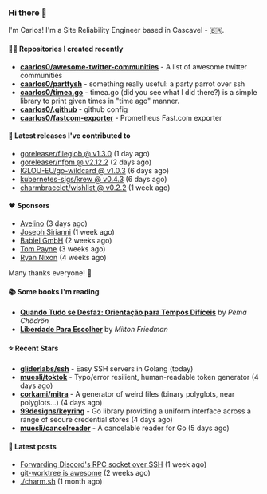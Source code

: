 ### Hi there 👋

I'm Carlos! I'm a Site Reliability Engineer based in Cascavel - 🇧🇷.

#### 👨‍💻 Repositories I created recently
- **[caarlos0/awesome-twitter-communities](https://github.com/caarlos0/awesome-twitter-communities)** - A list of awesome twitter communities
- **[caarlos0/parttysh](https://github.com/caarlos0/parttysh)** - something really useful: a party parrot over ssh
- **[caarlos0/timea.go](https://github.com/caarlos0/timea.go)** - timea.go (did you see what I did there?) is a simple library to print given times in &#34;time ago&#34; manner.
- **[caarlos0/.github](https://github.com/caarlos0/.github)** - github config
- **[caarlos0/fastcom-exporter](https://github.com/caarlos0/fastcom-exporter)** - Prometheus Fast.com exporter

#### 🚀 Latest releases I've contributed to


- [goreleaser/fileglob @ v1.3.0](https://github.com/goreleaser/fileglob/releases/tag/v1.3.0) (1 day ago)
- [goreleaser/nfpm @ v2.12.2](https://github.com/goreleaser/nfpm/releases/tag/v2.12.2) (2 days ago)
- [IGLOU-EU/go-wildcard @ v1.0.3](https://github.com/IGLOU-EU/go-wildcard/releases/tag/v1.0.3) (6 days ago)
- [kubernetes-sigs/krew @ v0.4.3](https://github.com/kubernetes-sigs/krew/releases/tag/v0.4.3) (6 days ago)
- [charmbracelet/wishlist @ v0.2.2](https://github.com/charmbracelet/wishlist/releases/tag/v0.2.2) (1 week ago)

#### ❤️ Sponsors
- [Avelino](https://github.com/avelino) (3 days ago)
- [Joseph Sirianni](https://github.com/jsirianni) (1 week ago)
- [Babiel GmbH](https://github.com/babiel) (2 weeks ago)
- [Tom Payne](https://github.com/twpayne) (3 weeks ago)
- [Ryan Nixon](https://github.com/taiidani) (4 weeks ago)

Many thanks everyone! 🙏

#### 📚 Some books I'm reading
- **[Quando Tudo se Desfaz: Orientação para Tempos Difíceis](https://www.goodreads.com/book/show/60206797-quando-tudo-se-desfaz)** by _Pema Chödrön_
- **[Liberdade Para Escolher](https://www.goodreads.com/book/show/17238591-liberdade-para-escolher)** by _Milton Friedman_

#### ⭐ Recent Stars


- **[gliderlabs/ssh](https://github.com/gliderlabs/ssh)** - Easy SSH servers in Golang (today)
- **[muesli/toktok](https://github.com/muesli/toktok)** - Typo/error resilient, human-readable token generator (4 days ago)
- **[corkami/mitra](https://github.com/corkami/mitra)** - A generator of weird files (binary polyglots, near polyglots...) (4 days ago)
- **[99designs/keyring](https://github.com/99designs/keyring)** - Go library providing a uniform interface across a range of secure credential stores (4 days ago)
- **[muesli/cancelreader](https://github.com/muesli/cancelreader)** - A cancelable reader for Go (5 days ago)

#### 📄 Latest posts
- [Forwarding Discord&#39;s RPC socket over SSH](https://carlosbecker.com/posts/discord-rpc-ssh/) (1 week ago)
- [git-worktree is awesome](https://carlosbecker.com/posts/git-worktrees/) (2 weeks ago)
- [./charm.sh](https://carlosbecker.com/posts/charm/) (1 month ago)
